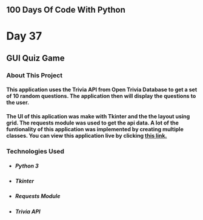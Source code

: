## 100 Days Of Code With Python

# Day 37

## GUI Quiz Game

### About This Project

#### This application uses the Trivia API from Open Trivia Database to get a set of 10 random questions. The application then will display the questions to the user.

#### The UI of this aplication was make with Tkinter and the the layout using grid. The requests module was used to get the api data. A lot of the funtionality of this application was implemented by creating multiple classes. You can view this application live by clicking [this link.](https://repl.it/@ArisRoutsis/GUI-Quiz-Game#main.py)

### Technologies Used

- ##### Python 3
- ##### Tkinter
- ##### Requests Module
- ##### Trivia API
